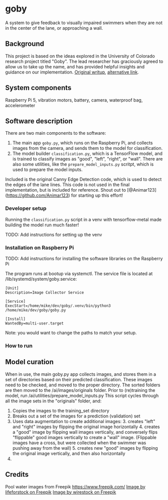 # goby
A system to give feedback to visually impaired swimmers when they are not in the center of the lane, or approaching a wall.

## Background
This project is based on the ideas explored in the University of Colorado research project titled "Goby". The lead researcher has graciously agreed to allow us to take up the name, and has provided helpful insights and guidance on our implementation. [Original writup](https://www.annika.co/files/Wearable-Swimming-Aid-Muehlbradt.pdf), [alternative link]( https://dl.acm.org/doi/pdf/10.1145/3132525.3134822).

## System components
Raspberry Pi 5, vibration motors, battery, camera, waterproof bag, accelerometer 

## Software description
There are two main components to the software:
1. The main app `goby.py`, which runs on the Raspberry Pi, and collects images from the camera, and sends them to the model for classification.
2. The model builder `classification.py`, which is a TensorFlow model, and is trained to classify images as "good", "left", "right", or "wall".
There are also some utilities, like the `prepare_model_inputs.py` scritpt, which is used to prepare the model inputs.

Included is the original Canny Edge Detection code, which is used to detect the edges of the lane lines. This code is not used in the final implementation, but is included for reference. Shout out to [@Animar123] (https://github.com/Animar123) for starting up this effort!

### Developer setup
Running the `classification.py` script in a venv with tensorflow-metal made building the model run much faster!

TODO:  Add instructions for setting up the venv

### Installation on Raspberry Pi
TODO:  Add instructions for installing the software libraries on the Raspberry Pi

The program runs at bootup via systemctl.  The service file is located at /lib/systemd/system/goby.service:
```
[Unit]
Description=Image Collector Service

[Service]
ExecStart=/home/mike/dev/goby/.venv/bin/python3 /home/mike/dev/goby/goby.py

[Install]
WantedBy=multi-user.target
```
Note: you would want to change the paths to match your setup.

### How to run

## Model curation
When in use, the main goby.py app collects images, and stores them in a set of directories based on their predicted classification.  These images need to be checked, and moved to the proper directory. The sorted folders are then moved to the /ai/images/originals folder.
Prior to (re)training the model, run /ai/utilities/prepare_model_inputs.py  This script cycles through all the image sets in the "originals" folder, and: 
1. Copies the images to the training_set directory
2. Breaks out a set of the images for a prediction (validation) set
2. Uses data augmentation to create additional images:
   3. creates "left" and "right" images by flipping the original image horizontally
   4. creates a "good" image by flipping wall images vertically, and conversely flips "flippable" good images vertically to create a "wall" image. (Flippable images have a cross, but were collected when the swimmer was pushing away from the wall)
   5. creates new "good" images by flipping the original image vertically, and then also horizontally
6. 
    

## Credits
Pool water images from Freepik https://www.freepik.com/
<a href="https://www.freepik.com/free-photo/pool-water-background_3963032.htm#from_view=detail_alsolike">Image by lifeforstock on Freepik</a>
<a href="https://www.freepik.com/free-photo/beautiful-shot-rippling-crystal-blue-water-background_7747850.htm#fromView=search&page=1&position=4&uuid=4cd217db-ce4e-4bc5-b7c7-18e5b17dc077">Image by wirestock on Freepik</a>
